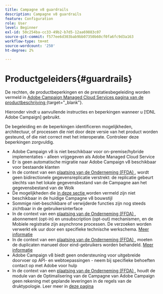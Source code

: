 ```yaml
---
title: Campagne v8 guardrails
description: Campagne v8 guardrails
feature: Configuration
role: User
level: Beginner
exl-id: 50c254ba-cc33-49b2-b7d5-12aa69883c07
source-git-commit: f577ee6d303bab9bb07350b60cf0fa6fc9d3a163
workflow-type: tm+mt
source-wordcount: '250'
ht-degree: 2%

---
```


# Productgeleiders{#guardrails}

De rechten, de productbeperkingen en de prestatiesbegeleiding worden vermeld in [ Adobe Campaign Managed Cloud Services pagina van de productbeschrijving ](https://helpx.adobe.com/nl/legal/product-descriptions/adobe-campaign-managed-cloud-services.html){target="_blank"}.

Hieronder vindt u aanvullende instructies en beperkingen wanneer u [!DNL Adobe Campaign] gebruikt.

De begeleiding en de beperkingen identificeren mogelijkheden, architectuur, of processen die niet door deze versie van het product worden gesteund, of die niet correct met het interoperate. Controleer deze beperkingen zorgvuldig.

* Adobe Campaign v8 is niet beschikbaar voor on-premise/hybride implementaties - alleen vrijgegeven als Adobe Managed Cloud Service
* Er is geen automatische migratie naar Adobe Campaign v8 beschikbaar voor bestaande klanten
* In de context van een [ plaatsing van de Onderneming (FFDA) ](../architecture/enterprise-deployment.md), wordt geen bidirectionele gegevensreplicatie verstrekt: de replicatie gebeurt slechts van het lokale gegevensbestand van de Campagne aan het gegevensbestand van de Wolk
* De mogelijkheden die [ in deze sectie ](v7-to-v8.md#gs-unavailable-features) worden vermeld zijn niet beschikbaar in de huidige Campagne v8 bouwstijl
* Sommige niet-beschikbare of verwijderde functies zijn nog steeds zichtbaar in de gebruikersinterface
* In de context van een [ plaatsing van de Onderneming (FFDA) ](../architecture/enterprise-deployment.md), abonnement (opt-in) en unsubscription (opt-out) mechanismen, en de Mobiele registratie zijn asynchrone processen. De verzoeken worden verwerkt elk uur door een specifieke technische werkschema. [Meer informatie](../architecture/replication.md#tech-wf)
* In de context van een [ plaatsing van de Onderneming (FFDA) ](../architecture/enterprise-deployment.md), moeten de duplicaten manueel door eind-gebruikers worden behandeld. [Meer informatie](../architecture/keys.md)
* Adobe Campaign v8 biedt geen ondersteuning voor uitgebreide doorvoer op API- en webtoepassingen - neem bij specifieke behoeften contact op met Adobe voor hulp
* In de context van een [ plaatsing van de Onderneming (FFDA) ](../architecture/enterprise-deployment.md), houdt de module van de Optimalisering van de Campagne van Adobe Campaign geen rekening met geplande leveringen in de regels van de druktypologie. Leer meer in [ deze pagina ](../../automation/campaign-opt/pressure-rules.md)